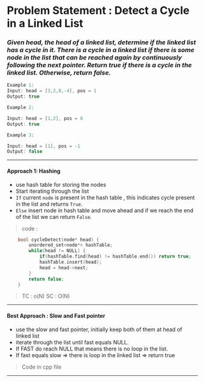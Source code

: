# Problem Statement : Detect a Cycle in a Linked List

### _Given head, the head of a linked list, determine if the linked list has a cycle in it. There is a cycle in a linked list if there is some node in the list that can be reached again by continuously following the next pointer. Return true if there is a cycle in the linked list. Otherwise, return false._

```cpp
Example 1:
Input: head = [3,2,0,-4], pos = 1
Output: true
```

```cpp
Example 2:

Input: head = [1,2], pos = 0
Output: true
```

```cpp
Example 3:

Input: head = [1], pos = -1
Output: false
```

---

#### Approach 1: Hashing

- use hash table for storing the nodes
- Start iterating through the list
- `If` current `node` is present in the hash table , this indicates cycle present in the list and returns `True`.
- `Else` insert node in hash table and move ahead and if we reach the end of the list we can return `False`.

> code :

```cpp
    bool cycleDetect(node* head) {
        unordered_set<node*> hashTable;
        while(head != NULL) {
            if(hashTable.find(head) != hashTable.end()) return true;
            hashTable.insert(head);
            head = head->next;
        }
        return false;
    }
```

> TC : o(N)
> SC : O(N)

---

#### Best Approach : Slow and Fast pointer

- use the slow and fast pointer, initially keep both of them at head of linked list
- iterate through the list until fast equals NULL.
- If FAST do reach NULL that means there is no loop in the list.
- If fast equals slow => there is loop in the linked list => return true

> Code in cpp file

---
